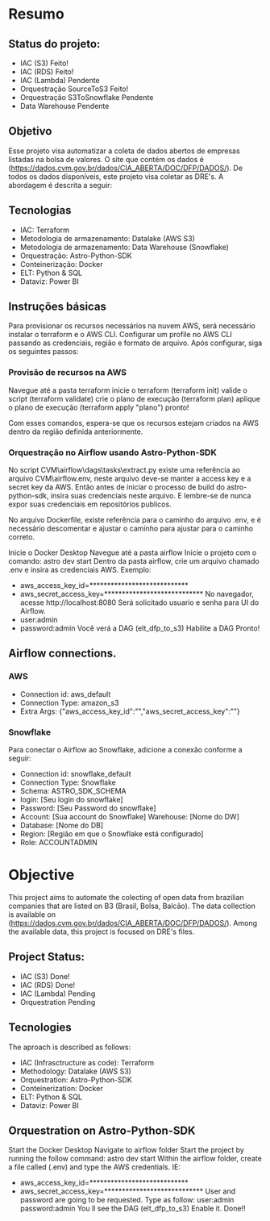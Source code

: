 # Resumo

## Status do projeto:
* IAC (S3)                      Feito!
* IAC (RDS)                     Feito!
* IAC (Lambda)                  Pendente
* Orquestração SourceToS3       Feito!
* Orquestração S3ToSnowflake    Pendente
* Data Warehouse                Pendente

## Objetivo
Esse projeto visa automatizar a coleta de dados abertos de empresas listadas na bolsa de valores. O site que contém os dados é (https://dados.cvm.gov.br/dados/CIA_ABERTA/DOC/DFP/DADOS/). De todos os dados disponíveis, este projeto visa coletar as DRE's.
A abordagem é descrita a seguir:

## Tecnologias
* IAC: Terraform
* Metodologia de armazenamento: Datalake        (AWS S3)
* Metodologia de armazenamento: Data Warehouse  (Snowflake)
* Orquestração: Astro-Python-SDK
* Conteinerização: Docker
* ELT: Python & SQL
* Dataviz: Power BI

## Instruções básicas
Para provisionar os recursos necessários na nuvem AWS, será necessário instalar o terraform e o AWS CLI. Configurar um profile no AWS CLI passando as credenciais, região e formato de arquivo. Após configurar, siga os seguintes passos:

### Provisão de recursos na AWS
Navegue até a pasta terraform
inicie o terraform (terraform init)
valide o script (terraform validate)
crie o plano de execução (terraform plan)
aplique o plano de execução (terraform apply "plano")
pronto!

Com esses comandos, espera-se que os recursos estejam criados na AWS dentro da região definida anteriormente.

### Orquestração no Airflow usando Astro-Python-SDK
No script CVM\airflow\dags\tasks\extract.py existe uma referência ao arquivo CVM\airflow\.env, neste arquivo deve-se manter a access key e a secret key da AWS. Então antes de iniciar o processo de build do astro-python-sdk, insira suas credenciais neste arquivo. E lembre-se de nunca expor suas credenciais em repositórios publicos.

No arquivo Dockerfile, existe referência para o caminho do arquivo .env, e é necessário descomentar e ajustar o caminho para ajustar para o caminho correto.

Inicie o Docker Desktop
Navegue até a pasta airflow
Inicie o projeto com o comando: astro dev start
Dentro da pasta airflow, crie um arquivo chamado .env e insira as credenciais AWS.
Exemplo:
* aws_access_key_id=****************************
* aws_secret_access_key=****************************
No navegador, acesse http://localhost:8080
Será solicitado usuario e senha para UI do Airflow.
* user:admin
* password:admin
Você verá a DAG (elt_dfp_to_s3)
Habilite a DAG
Pronto!

## Airflow connections.

### AWS
* Connection id: aws_default
* Connection Type: amazon_s3
* Extra Args: {"aws_access_key_id":"","aws_secret_access_key":""}

### Snowflake
Para conectar o Airflow ao Snowflake, adicione a conexão conforme a seguir:
* Connection id: snowflake_default
* Connection Type: Snowflake
* Schema: ASTRO_SDK_SCHEMA
* login: [Seu login do snowflake]
* Password: [Seu Password do snowflake]
* Account: [Sua account do Snowflake]
Warehouse: [Nome do DW]
* Database: [Nome do DB]
* Region: [Região em que o Snowflake está configurado]
* Role: ACCOUNTADMIN


# Objective
This project aims to automate the colecting of open data from brazilian companies that are listed on B3 (Brasil, Bolsa, Balcão). The data collection is available on (https://dados.cvm.gov.br/dados/CIA_ABERTA/DOC/DFP/DADOS/). Among the available data, this project is focused on DRE's files.

## Project Status:
* IAC (S3)      Done!
* IAC (RDS)     Done!
* IAC (Lambda)  Pending
* Orquestration Pending

## Tecnologies
The aproach is described as follows:

* IAC (Infrasctructure as code): Terraform
* Methodology: Datalake (AWS S3)
* Orquestration: Astro-Python-SDK
* Conteinerization: Docker
* ELT: Python & SQL
* Dataviz: Power BI

## Orquestration on Astro-Python-SDK
Start the Docker Desktop
Navigate to airflow folder
Start the project by running the follow command: astro dev start
Within the airflow folder, create a file called (.env) and type the AWS credentials.
IE:
* aws_access_key_id=****************************
* aws_secret_access_key=****************************
User and password are going to be requested. Type as follow:
user:admin
password:admin
You ll see the DAG (elt_dfp_to_s3)
Enable it.
Done!!

